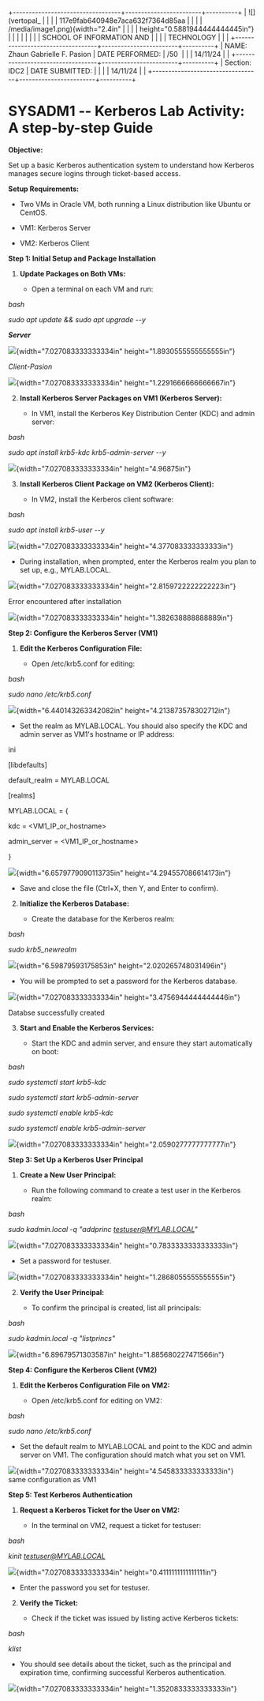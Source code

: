 +----------------------------------+------------------------+----------+
| ![](vertopal_                    |                        |          |
| 117e9fab640948e7aca632f7364d85aa |                        |          |
| /media/image1.png){width="2.4in" |                        |          |
| height="0.5881944444444445in"}   |                        |          |
|                                  |                        |          |
| SCHOOL OF INFORMATION AND        |                        |          |
| TECHNOLOGY                       |                        |          |
+----------------------------------+------------------------+----------+
| NAME: Zhaun Gabrielle F. Pasion  | DATE PERFORMED:        | /50      |
|                                  | 14/11/24               |          |
+----------------------------------+------------------------+----------+
| Section: IDC2                    | DATE SUBMITTED:        |          |
|                                  | 14/11/24               |          |
+----------------------------------+------------------------+----------+

# SYSADM1 -- Kerberos Lab Activity: A step-by-step Guide

**Objective:**

Set up a basic Kerberos authentication system to understand how Kerberos
manages secure logins through ticket-based access.

**Setup Requirements:**

-   Two VMs in Oracle VM, both running a Linux distribution like Ubuntu
    or CentOS.

-   VM1: Kerberos Server

-   VM2: Kerberos Client

**Step 1: Initial Setup and Package Installation**

1.  **Update Packages on Both VMs:**

    -   Open a terminal on each VM and run:

*bash*

*sudo apt update && sudo apt upgrade --y*

***Server***

![](vertopal_117e9fab640948e7aca632f7364d85aa/media/image2.png){width="7.027083333333334in"
height="1.8930555555555555in"}

*Client-Pasion*

![](vertopal_117e9fab640948e7aca632f7364d85aa/media/image3.png){width="7.027083333333334in"
height="1.2291666666666667in"}

2.  **Install Kerberos Server Packages on VM1 (Kerberos Server):**

    -   In VM1, install the Kerberos Key Distribution Center (KDC) and
        admin server:

*bash*

*sudo apt install krb5-kdc krb5-admin-server --y*

![](vertopal_117e9fab640948e7aca632f7364d85aa/media/image4.png){width="7.027083333333334in"
height="4.96875in"}

3.  **Install Kerberos Client Package on VM2 (Kerberos Client):**

    -   In VM2, install the Kerberos client software:

*bash*

*sudo apt install krb5-user --y*

![](vertopal_117e9fab640948e7aca632f7364d85aa/media/image5.png){width="7.027083333333334in"
height="4.377083333333333in"}

-   During installation, when prompted, enter the Kerberos realm you
    plan to set up, e.g., MYLAB.LOCAL.

![](vertopal_117e9fab640948e7aca632f7364d85aa/media/image6.png){width="7.027083333333334in"
height="2.8159722222222223in"}

Error encountered after installation

![](vertopal_117e9fab640948e7aca632f7364d85aa/media/image7.png){width="7.027083333333334in"
height="1.382638888888889in"}

**Step 2: Configure the Kerberos Server (VM1)**

1.  **Edit the Kerberos Configuration File:**

    -   Open /etc/krb5.conf for editing:

*bash*

*sudo nano /etc/krb5.conf*

![](vertopal_117e9fab640948e7aca632f7364d85aa/media/image8.png){width="6.440143263342082in"
height="4.213873578302712in"}

-   Set the realm as MYLAB.LOCAL. You should also specify the KDC and
    admin server as VM1's hostname or IP address:

ini

\[libdefaults\]

default_realm = MYLAB.LOCAL

\[realms\]

MYLAB.LOCAL = {

kdc = \<VM1_IP_or_hostname\>

admin_server = \<VM1_IP_or_hostname\>

}

![](vertopal_117e9fab640948e7aca632f7364d85aa/media/image9.png){width="6.6579779090113735in"
height="4.294557086614173in"}

-   Save and close the file (Ctrl+X, then Y, and Enter to confirm).

2.  **Initialize the Kerberos Database:**

    -   Create the database for the Kerberos realm:

*bash*

*sudo krb5_newrealm*

![](vertopal_117e9fab640948e7aca632f7364d85aa/media/image10.png){width="6.59879593175853in"
height="2.020265748031496in"}

-   You will be prompted to set a password for the Kerberos database.

![](vertopal_117e9fab640948e7aca632f7364d85aa/media/image11.png){width="7.027083333333334in"
height="3.4756944444444446in"}

Databse successfully created

3.  **Start and Enable the Kerberos Services:**

    -   Start the KDC and admin server, and ensure they start
        automatically on boot:

*bash*

*sudo systemctl start krb5-kdc*

*sudo systemctl start krb5-admin-server*

*sudo systemctl enable krb5-kdc*

*sudo systemctl enable krb5-admin-server*

![](vertopal_117e9fab640948e7aca632f7364d85aa/media/image12.png){width="7.027083333333334in"
height="2.0590277777777777in"}

**Step 3: Set Up a Kerberos User Principal**

1.  **Create a New User Principal:**

    -   Run the following command to create a test user in the Kerberos
        realm:

*bash*

*sudo kadmin.local -q \"addprinc <testuser@MYLAB.LOCAL>\"*

![](vertopal_117e9fab640948e7aca632f7364d85aa/media/image13.png){width="7.027083333333334in"
height="0.7833333333333333in"}

-   Set a password for testuser.

![](vertopal_117e9fab640948e7aca632f7364d85aa/media/image14.png){width="7.027083333333334in"
height="1.2868055555555555in"}

2.  **Verify the User Principal:**

    -   To confirm the principal is created, list all principals:

*bash*

*sudo kadmin.local -q \"listprincs\"*

![](vertopal_117e9fab640948e7aca632f7364d85aa/media/image15.png){width="6.89679571303587in"
height="1.885680227471566in"}

**Step 4: Configure the Kerberos Client (VM2)**

1.  **Edit the Kerberos Configuration File on VM2:**

    -   Open /etc/krb5.conf for editing on VM2:

*bash*

*sudo nano /etc/krb5.conf*

-   Set the default realm to MYLAB.LOCAL and point to the KDC and admin
    server on VM1. The configuration should match what you set on VM1.

![](vertopal_117e9fab640948e7aca632f7364d85aa/media/image16.png){width="7.027083333333334in"
height="4.545833333333333in"}\
same configuration as VM1

**Step 5: Test Kerberos Authentication**

1.  **Request a Kerberos Ticket for the User on VM2:**

    -   In the terminal on VM2, request a ticket for testuser:

*bash*

*kinit <testuser@MYLAB.LOCAL>*

![](vertopal_117e9fab640948e7aca632f7364d85aa/media/image17.png){width="7.027083333333334in"
height="0.4111111111111111in"}

-   Enter the password you set for testuser.

2.  **Verify the Ticket:**

    -   Check if the ticket was issued by listing active Kerberos
        tickets:

*bash*

*klist*

-   You should see details about the ticket, such as the principal and
    expiration time, confirming successful Kerberos authentication.

![](vertopal_117e9fab640948e7aca632f7364d85aa/media/image18.png){width="7.027083333333334in"
height="1.3520833333333333in"}
